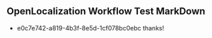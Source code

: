 ## OpenLocalization Workflow Test MarkDown
* e0c7e742-a819-4b3f-8e5d-1cf078bc0ebc thanks!

<!--HONumber=Jul16_HO5-->


